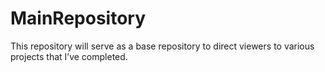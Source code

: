 # MainRepository
This repository will serve as a base repository to direct viewers to various projects that I’ve completed. 
